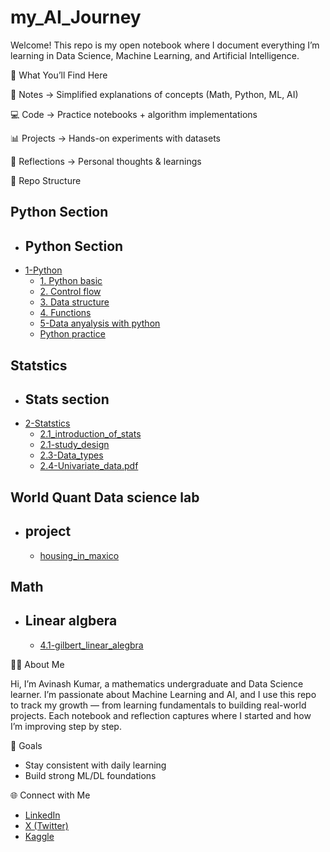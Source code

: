 # my_AI_Journey
Welcome! This repo is my open notebook where I document everything I’m learning in Data Science, Machine Learning, and Artificial Intelligence.

📌 What You’ll Find Here

📖 Notes → Simplified explanations of concepts (Math, Python, ML, AI)

💻 Code → Practice notebooks + algorithm implementations

📊 Projects → Hands-on experiments with datasets

🧠 Reflections → Personal thoughts & learnings

📂 Repo Structure
## Python Section
- ## Python Section
- [1-Python](https://github.com/Avisiingh/my_AI_Journey/tree/main/1-Python)
   - [1. Python basic](https://github.com/Avisiingh/my_AI_Journey/tree/main/1-Python/1.Python%20basic)
   - [2. Control flow](https://github.com/Avisiingh/my_AI_Journey/tree/main/1-Python/2.Control%20flow)
   - [3. Data structure](https://github.com/Avisiingh/my_AI_Journey/tree/main/1-Python/3.Data%20structure)
   - [4. Functions](https://github.com/Avisiingh/my_AI_Journey/tree/main/1-Python/4.Functions)
   - [5-Data anyalysis with python](https://github.com/Avisiingh/my_AI_Journey/tree/main/1-Python/5-Data%20Analysis%20with%20Python)
   - [Python practice](https://github.com/Avisiingh/my_AI_Journey/tree/main/1-Python/python%20practice)


## Statstics
- ## Stats section
 - [2-Statstics](https://github.com/Avisiingh/my_AI_Journey/tree/main/2-Statstics)
   - [2.1_introduction_of_stats](https://github.com/Avisiingh/my_AI_Journey/blob/main/2-Statstics/2.1-introduction%20of%20stats.pdf)
   - [2.1-study_design](https://github.com/Avisiingh/my_AI_Journey/blob/main/2-Statstics/2.2-study_design.pdf)
   - [2.3-Data_types](https://github.com/Avisiingh/my_AI_Journey/blob/main/2-Statstics/2.3-data_types.ipynb)
   - [2.4-Univariate_data.pdf](https://github.com/Avisiingh/my_AI_Journey/blob/main/2-Statstics/2.4-Univariate_data.pdf)

## World Quant Data science lab
 - ## project
   - [housing_in_maxico](https://github.com/Avisiingh/my_AI_Journey/tree/main/3-WorldquantDataScienceLab/3.1-Housing%20in%20maxico)

## Math
 - ## Linear algbera
   - [4.1-gilbert_linear_alegbra](https://github.com/Avisiingh/my_AI_Journey/tree/main/4-Math/4.1-gilbert_linear_alegbra)

👨‍💻 About Me

Hi, I’m Avinash Kumar, a mathematics undergraduate and Data Science learner.
I’m passionate about Machine Learning and AI, and I use this repo to track my growth — from learning fundamentals to building real-world projects. Each notebook and reflection captures where I started and how I’m improving step by step.

🎯 Goals

- Stay consistent with daily learning
- Build strong ML/DL foundations

🌐 Connect with Me
- [LinkedIn](https://www.linkedin.com/in/avinash40/)
- [X (Twitter)](https://x.com/_Avinashk)
- [Kaggle](https://www.kaggle.com/avinashai)

